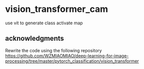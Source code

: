 # vision_transformer_cam
use vit to generate class activate map



## acknowledgments
Rewrite the code using the following repository\
https://github.com/WZMIAOMIAO/deep-learning-for-image-processing/tree/master/pytorch_classification/vision_transformer